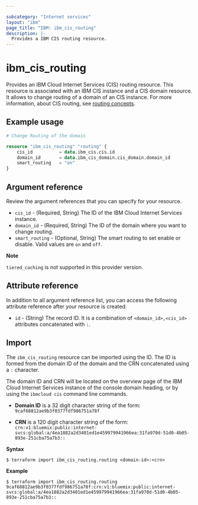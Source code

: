 ```yaml
---

subcategory: "Internet services"
layout: "ibm"
page_title: "IBM: ibm_cis_routing"
description: |-
  Provides a IBM CIS routing resource.
---
```


# ibm_cis_routing
Provides an IBM Cloud Internet Services (CIS) routing resource. This resource is associated with an IBM CIS instance and a CIS domain resource. It allows to change routing of a domain of an CIS instance. For more information, about CIS routing, see [routing concepts](https://cloud.ibm.com/docs/cis?topic=cis-cis-routing).

## Example usage

```terraform
# Change Routing of the domain

resource "ibm_cis_routing" "routing" {
	cis_id          = data.ibm_cis.cis.id
	domain_id       = data.ibm_cis_domain.cis_domain.domain_id
	smart_routing   = "on"
}
```

## Argument reference
Review the argument references that you can specify for your resource. 

- `cis_id` - (Required, String) The ID of the IBM Cloud Internet Services instance.
- `domain_id` - (Required, String) The ID of the domain where you want to change routing.
- `smart_routing` - (Optional, String) The smart routing to set enable or disable. Valid values are `on` and `off`.

**Note**

`tiered_caching` is not supported in this provider version.

## Attribute reference
In addition to all argument reference list, you can access the following attribute reference after your resource is created.

- `id` - (String) The record ID. It is a combination of `<domain_id>,<cis_id>` attributes concatenated with `:`.

## Import
The `ibm_cis_routing` resource can be imported using the ID. The ID is formed from the domain ID of the domain and the CRN concatenated  using a `:` character.

The domain ID and CRN will be located on the overview page of the IBM Cloud Internet Services instance of the console domain heading, or by using the `ibmcloud cis` command line commands.

- **Domain ID** is a 32 digit character string of the form: `9caf68812ae9b3f0377fdf986751a78f`

- **CRN** is a 120 digit character string of the form: `crn:v1:bluemix:public:internet-svcs:global:a/4ea1882a2d3401ed1e459979941966ea:31fa970d-51d0-4b05-893e-251cba75a7b3::`

**Syntax**

```
$ terraform import ibm_cis_routing.routing <domain-id>:<crn>
```

**Example**

```
$ terraform import ibm_cis_routing.routing 9caf68812ae9b3f0377fdf986751a78f:crn:v1:bluemix:public:internet-svcs:global:a/4ea1882a2d3401ed1e459979941966ea:31fa970d-51d0-4b05-893e-251cba75a7b3::
```

